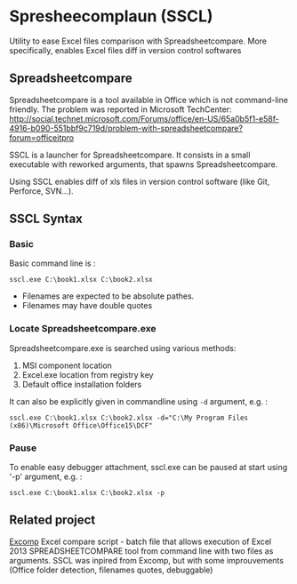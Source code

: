 # Spresheecomplaun (SSCL)

Utility to ease Excel files comparison with Spreadsheetcompare.
More specifically, enables Excel files diff in version control softwares

## Spreadsheetcompare

Spreadsheetcompare is a tool available in Office which is not command-line friendly.
The problem was reported in Microsoft TechCenter: http://social.technet.microsoft.com/Forums/office/en-US/65a0b5f1-e58f-4916-b090-551bbf9c719d/problem-with-spreadsheetcompare?forum=officeitpro

SSCL is a launcher for Spreadsheetcompare.
It consists in a small executable with reworked arguments, that spawns Spreadsheetcompare.

Using SSCL enables diff of xls files in version control software (like Git, Perforce, SVN...).

## SSCL Syntax

### Basic

Basic command line is :

`sscl.exe C:\book1.xlsx C:\book2.xlsx`

- Filenames are expected to be absolute pathes.
- Filenames may have double quotes

### Locate Spreadsheetcompare.exe

Spreadsheetcompare.exe is searched using various methods:

1. MSI component location
2. Excel.exe location from registry key
3. Default office installation folders

It can also be explicitly given in commandline using `-d` argument, e.g. :

`sscl.exe C:\book1.xlsx C:\book2.xlsx -d="C:\My Program Files (x86)\Microsoft Office\Office15\DCF"`

### Pause

To enable easy debugger attachment, sscl.exe can be paused at start  using '-p' argument, e.g. :

`sscl.exe C:\book1.xlsx C:\book2.xlsx -p`

## Related project

[Excomp](https://githubusercontent.com/kniklas/excomp) Excel compare script - batch file that allows execution of Excel 2013 SPREADSHEETCOMPARE tool from command line with two files as arguments. SSCL was inpired from Excomp, but with some improuvements (Office folder detection, filenames quotes, debuggable)

